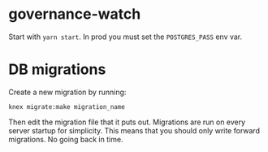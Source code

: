 # governance-watch

Start with `yarn start`. In prod you must set the `POSTGRES_PASS` env var.

# DB migrations

Create a new migration by running:
```
knex migrate:make migration_name
```
Then edit the migration file that it puts out. 
Migrations are run on every server startup for simplicity. 
This means that you should only write forward migrations.
No going back in time.